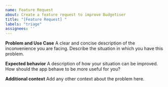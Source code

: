 ```yaml
---
name: Feature Request
about: Create a feature request to improve Budgetiser
title: "[Feature Request] "
labels: "triage"
assignees: ''
---
```


**Problem and Use Case**
A clear and concise description of the inconvenience you are facing.
Describe the situation in which you have this problem.

**Expected behavior**
A description of how your situation can be improved.
How should the app behave to be more useful for you?

**Additional context**
Add any other context about the problem here.
